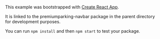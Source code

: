 This example was bootstrapped with [Create React App](https://github.com/facebook/create-react-app).

It is linked to the premiumparking-navbar package in the parent directory for development purposes.

You can run `npm install` and then `npm start` to test your package.
